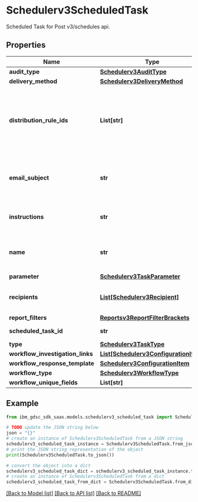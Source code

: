 # Schedulerv3ScheduledTask

Scheduled Task for Post v3/schedules api.

## Properties

Name | Type | Description | Notes
------------ | ------------- | ------------- | -------------
**audit_type** | [**Schedulerv3AuditType**](Schedulerv3AuditType.md) |  | [optional] 
**delivery_method** | [**Schedulerv3DeliveryMethod**](Schedulerv3DeliveryMethod.md) |  | [optional] 
**distribution_rule_ids** | **List[str]** | Optional: Distribution rule IDs for a task. Will be populated by recipients on save. | [optional] 
**email_subject** | **str** | Optional: Email subject with replaceable variables. | [optional] 
**instructions** | **str** | Optional: Instructions for the task owner. | [optional] 
**name** | **str** | Task name (usually the same as the report name). | [optional] 
**parameter** | [**Schedulerv3TaskParameter**](Schedulerv3TaskParameter.md) |  | [optional] 
**recipients** | [**List[Schedulerv3Recipient]**](Schedulerv3Recipient.md) | Optional: Report result recipients. | [optional] 
**report_filters** | [**Reportsv3ReportFilterBrackets**](Reportsv3ReportFilterBrackets.md) |  | [optional] 
**scheduled_task_id** | **str** | Optional: Id for the task. | [optional] 
**type** | [**Schedulerv3TaskType**](Schedulerv3TaskType.md) |  | [optional] 
**workflow_investigation_links** | [**List[Schedulerv3ConfigurationItem]**](Schedulerv3ConfigurationItem.md) |  | [optional] 
**workflow_response_template** | [**Schedulerv3ConfigurationItem**](Schedulerv3ConfigurationItem.md) |  | [optional] 
**workflow_type** | [**Schedulerv3WorkflowType**](Schedulerv3WorkflowType.md) |  | [optional] 
**workflow_unique_fields** | **List[str]** |  | [optional] 

## Example

```python
from ibm_gdsc_sdk_saas.models.schedulerv3_scheduled_task import Schedulerv3ScheduledTask

# TODO update the JSON string below
json = "{}"
# create an instance of Schedulerv3ScheduledTask from a JSON string
schedulerv3_scheduled_task_instance = Schedulerv3ScheduledTask.from_json(json)
# print the JSON string representation of the object
print(Schedulerv3ScheduledTask.to_json())

# convert the object into a dict
schedulerv3_scheduled_task_dict = schedulerv3_scheduled_task_instance.to_dict()
# create an instance of Schedulerv3ScheduledTask from a dict
schedulerv3_scheduled_task_from_dict = Schedulerv3ScheduledTask.from_dict(schedulerv3_scheduled_task_dict)
```
[[Back to Model list]](../README.md#documentation-for-models) [[Back to API list]](../README.md#documentation-for-api-endpoints) [[Back to README]](../README.md)


